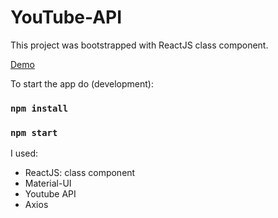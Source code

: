 # YouTube-API

This project was bootstrapped with ReactJS class component.

[Demo](https://you-tube-api-six.vercel.app/)

To start the app do (development):
### `npm install`
### `npm start`

I used:

* ReactJS: class component
* Material-UI
* Youtube API
* Axios

